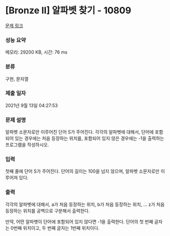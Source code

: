 # [Bronze II] 알파벳 찾기 - 10809 

[문제 링크](https://www.acmicpc.net/problem/10809) 

### 성능 요약

메모리: 29200 KB, 시간: 76 ms

### 분류

구현, 문자열

### 제출 일자

2021년 9월 13일 04:27:53

### 문제 설명

<p>알파벳 소문자로만 이루어진 단어 S가 주어진다. 각각의 알파벳에 대해서, 단어에 포함되어 있는 경우에는 처음 등장하는 위치를, 포함되어 있지 않은 경우에는 -1을 출력하는 프로그램을 작성하시오.</p>

### 입력 

 <p>첫째 줄에 단어 S가 주어진다. 단어의 길이는 100을 넘지 않으며, 알파벳 소문자로만 이루어져 있다.</p>

### 출력 

 <p>각각의 알파벳에 대해서, a가 처음 등장하는 위치, b가 처음 등장하는 위치, ... z가 처음 등장하는 위치를 공백으로 구분해서 출력한다.</p>

<p>만약, 어떤 알파벳이 단어에 포함되어 있지 않다면 -1을 출력한다. 단어의 첫 번째 글자는 0번째 위치이고, 두 번째 글자는 1번째 위치이다.</p>

